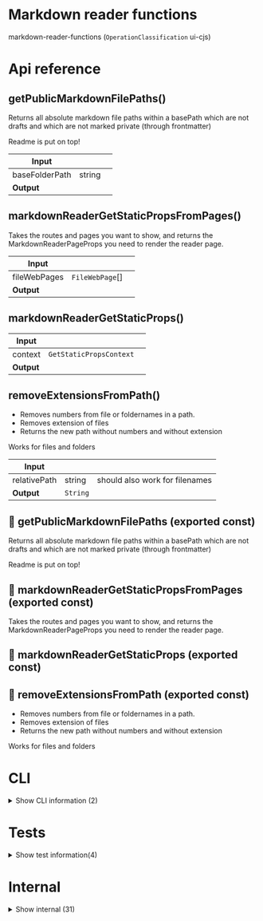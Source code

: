 # Markdown reader functions

markdown-reader-functions (`OperationClassification` ui-cjs)



# Api reference

## getPublicMarkdownFilePaths()

Returns all absolute markdown file paths within a basePath which are not drafts and which are not marked private (through frontmatter)

Readme is put on top!


| Input      |    |    |
| ---------- | -- | -- |
| baseFolderPath | string |  |,| includeFoldersWithResults (optional) | boolean |  |
| **Output** |    |    |



## markdownReaderGetStaticPropsFromPages()

Takes the routes and pages you want to show, and returns the MarkdownReaderPageProps you need to render the reader page.


| Input      |    |    |
| ---------- | -- | -- |
| fileWebPages | `FileWebPage`[] |  |,| context | `GetStaticPropsContext` |  |
| **Output** |    |    |



## markdownReaderGetStaticProps()

| Input      |    |    |
| ---------- | -- | -- |
| context | `GetStaticPropsContext` |  |
| **Output** |    |    |



## removeExtensionsFromPath()

- Removes numbers from file or foldernames in a path.
- Removes extension of files
- Returns the new path without numbers and without extension

Works for files and folders


| Input      |    |    |
| ---------- | -- | -- |
| relativePath | string | should also work for filenames |
| **Output** | `String`   |    |



## 📄 getPublicMarkdownFilePaths (exported const)

Returns all absolute markdown file paths within a basePath which are not drafts and which are not marked private (through frontmatter)

Readme is put on top!


## 📄 markdownReaderGetStaticPropsFromPages (exported const)

Takes the routes and pages you want to show, and returns the MarkdownReaderPageProps you need to render the reader page.


## 📄 markdownReaderGetStaticProps (exported const)

## 📄 removeExtensionsFromPath (exported const)

- Removes numbers from file or foldernames in a path.
- Removes extension of files
- Returns the new path without numbers and without extension

Works for files and folders

# CLI

<details><summary>Show CLI information (2)</summary>
    
  # copyStaticAssetsCli()




| Input      |    |    |
| ---------- | -- | -- |
| - | | |
| **Output** |    |    |



## 📄 copyStaticAssetsCli (unexported const)

  </details>

# Tests

<details><summary>Show test information(4)</summary>
    
  # main()




| Input      |    |    |
| ---------- | -- | -- |
| - | | |
| **Output** |    |    |



## test()

| Input      |    |    |
| ---------- | -- | -- |
| - | | |
| **Output** |    |    |



## 📄 main (unexported const)

## 📄 test (unexported const)

  </details>

# Internal

<details><summary>Show internal (31)</summary>
    
  # copyStaticAssets()

uses `getMarkdownReferencePaths` for all markdown files in the `markdown-reader-ui` and copies them into the `markdown-reader-web/public` folder, keeping the original folder structure.

NB: Removes all files in the public folder first.

To get a file from public assets after running this function, you need to get it from the `projectRelativeFilePath`, not the file relative, so you need to render it differently.


| Input      |    |    |
| ---------- | -- | -- |
| readerWebPages | `ReaderWebPage`[] |  |,| config (optional) | { operationName?: string, <br /> } |  |
| **Output** |    |    |



## getAllMarkdownReaderPages()

....? I should've commented this

const hasDocs = !!relativeDocsPages.find(

(x) => x.queryPath.toLowerCase() === "docs/readme"

);

if (!hasDocs) {

const hasRootReadme = fs.existsSync(path.join(projectRoot, "README.md"));

if (hasRootReadme) {

relativeDocsPages.unshift({

queryPath: "docs/readme",

filePath: "README.md",

isMenuItem: true,

});

}

}

Gets all pages of a bundle based on the fs and database

Pages it finds:

- operation-readmes
- multiple docs basePaths with all folders and markdown pages there in (`/[project-relative-path]`)
- `/dictionary`
- all markdown model types we have in the db-sdk, optionally, depending on config

Requirements:

- README should always be on top in a folder.
- numbers and extensions are omitted from paths, but still connected to the right file
- If the docs doesn't have a readme, the /docs/readme path shows the root readme.

Does not include AugmentedWord. Just the main pages, not with queries and hashes

Used to generate the menu


| Input      |    |    |
| ---------- | -- | -- |
| config (optional) | { manualProjectRoot?: string, <br /> } |  |
| **Output** |    |    |



## getChildren()

| Input      |    |    |
| ---------- | -- | -- |
| webPages | `WebPage<any>`[] |  |,| queryPath | string |  |
| **Output** |    |    |



## getFolderExplorationInfo()

Gets exploration information about a folder

- reads README.md in current folder
- reads OPERATION.md in child folders, or README.md if that doesn't exist
- gets an intro from those markdown files and returns that (uses `getMarkdownIntro`)


| Input      |    |    |
| ---------- | -- | -- |
| webPages | `WebPage<any>`[] |  |,| queryPath | string |  |,| projectRoot | string |  |
| **Output** |    |    |



## getMarkdownModelPages()

Transforms all your markdown models into  markdown reader pages

Steps:
- Finds all markdown model types from the database config
- Gets their basepaths according to `fs-orm` convention
- Checks if they actually exist
- Finds all markdown therein
- Makess markdown reader pages out of them


| Input      |    |    |
| ---------- | -- | -- |
| projectRoot | string |  |
| **Output** |    |    |



## getMarkdownPageInfo()

If a markdown page is found, this function fetches all metadata needed to render that markdown page


| Input      |    |    |
| ---------- | -- | -- |
| projectRoot | string |  |,| webPages | `WebPage<any>`[] |  |,| queryPath | string |  |,| contentPage | `ReaderWebPage` |  |
| **Output** |    |    |



## getMarkdownReaderPages()

Gets all markdownreader pages for multiple basePaths. Can add a prefix, can also remove the last folder of basePath from the suffix.


| Input      |    |    |
| ---------- | -- | -- |
| - | | |
| **Output** |    |    |



## getMarkdownReaderQueryPaths()

| Input      |    |    |
| ---------- | -- | -- |
| config (optional) | { manualProjectRoot?: string, <br /> } |  |
| **Output** |    |    |



## getOperationPages()

| Input      |    |    |
| ---------- | -- | -- |
| projectRoot | string |  |,| bundleMarkdownReaderConfig (optional) | `BundleMarkdownReaderConfig` |  |
| **Output** |    |    |



## getReaderTodoPages()

gets all todo pages as markdownreader pages


| Input      |    |    |
| ---------- | -- | -- |
| projectRoot | string |  |
| **Output** |    |    |



## markdownReaderGetStaticPaths()

Function that tells Next.js what the pages are that need to be statically generated


| Input      |    |    |
| ---------- | -- | -- |
| context | `GetStaticPathsContext` |  |
| **Output** |    |    |



## putReadmeOnTop()

Takes an array of items (`explore` results) and checks them to put readme at the start

DEPRECATED: After writing this, I found that `explore` also has `readmeOnTop` possibility, so this whole thing is not needed


| Input      |    |    |
| ---------- | -- | -- |
| - | | |
| **Output** |    |    |



## removeNumberPrefix()

removes number prefixes from a file or folder name. Does not remove extension

defaults to untitled if the file or folder has no name after removing numbers.


| Input      |    |    |
| ---------- | -- | -- |
| fileOrFolderName | string |  |
| **Output** | `String`   |    |



## shouldExposeMarkdownFile()

markdown file should only be exposed if it doesn't say `privacy: private` or `isDraft: true` in your frontmatter.


| Input      |    |    |
| ---------- | -- | -- |
| parameters | `Frontmatter` |  |
| **Output** | {  }   |    |



## stripReadmeFromFolder()

To get the queryPath, we need to strip the README.md so we get the folder as URL instead of the attached README.md


| Input      |    |    |
| ---------- | -- | -- |
| filePath | string |  |
| **Output** | `String`   |    |



## 📄 availableExtensions (exported const)

## 📄 copyStaticAssets (exported const)

uses `getMarkdownReferencePaths` for all markdown files in the `markdown-reader-ui` and copies them into the `markdown-reader-web/public` folder, keeping the original folder structure.

NB: Removes all files in the public folder first.

To get a file from public assets after running this function, you need to get it from the `projectRelativeFilePath`, not the file relative, so you need to render it differently.


## 📄 getAllMarkdownReaderPages (exported const)

Gets all pages of a bundle based on the fs and database

Pages it finds:

- operation-readmes
- multiple docs basePaths with all folders and markdown pages there in (`/[project-relative-path]`)
- `/dictionary`
- all markdown model types we have in the db-sdk, optionally, depending on config

Requirements:

- README should always be on top in a folder.
- numbers and extensions are omitted from paths, but still connected to the right file
- If the docs doesn't have a readme, the /docs/readme path shows the root readme.

Does not include AugmentedWord. Just the main pages, not with queries and hashes

Used to generate the menu


## 📄 getChildren (exported const)

## 📄 getFolderExplorationInfo (exported const)

Gets exploration information about a folder

- reads README.md in current folder
- reads OPERATION.md in child folders, or README.md if that doesn't exist
- gets an intro from those markdown files and returns that (uses `getMarkdownIntro`)


## 📄 getMarkdownModelPages (exported const)

Transforms all your markdown models into  markdown reader pages

Steps:
- Finds all markdown model types from the database config
- Gets their basepaths according to `fs-orm` convention
- Checks if they actually exist
- Finds all markdown therein
- Makess markdown reader pages out of them


## 📄 getMarkdownPageInfo (exported const)

If a markdown page is found, this function fetches all metadata needed to render that markdown page


## 📄 getMarkdownReaderPages (exported const)

Gets all markdownreader pages for multiple basePaths. Can add a prefix, can also remove the last folder of basePath from the suffix.


## 📄 getMarkdownReaderQueryPaths (exported const)

## 📄 getOperationPages (exported const)

## 📄 getReaderTodoPages (exported const)

gets all todo pages as markdownreader pages


## 📄 markdownReaderGetStaticPaths (exported const)

Function that tells Next.js what the pages are that need to be statically generated


## 📄 putReadmeOnTop (exported const)

Takes an array of items (`explore` results) and checks them to put readme at the start

DEPRECATED: After writing this, I found that `explore` also has `readmeOnTop` possibility, so this whole thing is not needed


## 📄 removeNumberPrefix (exported const)

removes number prefixes from a file or folder name. Does not remove extension

defaults to untitled if the file or folder has no name after removing numbers.


## 📄 shouldExposeMarkdownFile (exported const)

markdown file should only be exposed if it doesn't say `privacy: private` or `isDraft: true` in your frontmatter.


## 📄 stripReadmeFromFolder (exported const)

To get the queryPath, we need to strip the README.md so we get the folder as URL instead of the attached README.md
  </details>

